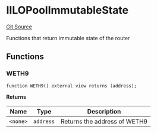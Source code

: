 # IILOPoolImmutableState
[Git Source](https://github.com/KYRDTeam/ilo-contracts/blob/be1379a5058f6506f3a229427893748ee4e5ab65/src/interfaces/IILOPoolImmutableState.sol)

Functions that return immutable state of the router


## Functions
### WETH9


```solidity
function WETH9() external view returns (address);
```
**Returns**

|Name|Type|Description|
|----|----|-----------|
|`<none>`|`address`|Returns the address of WETH9|


